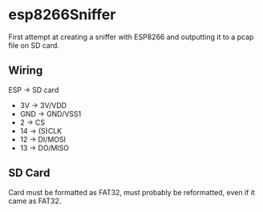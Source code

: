 # esp8266Sniffer
First attempt at creating a sniffer with ESP8266 and outputting it to a pcap file on SD card.

Wiring
----------

ESP -> SD card
- 3V  -> 3V/VDD
- GND -> GND/VSS1
- 2   -> CS
- 14  -> (S)CLK
- 12  -> DI/MOSI
- 13  -> DO/MISO

SD Card
-------------

Card must be formatted as FAT32, must probably be reformatted, even if it came
as FAT32.


